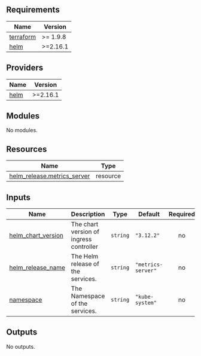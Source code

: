 <!-- BEGIN_TF_DOCS -->
## Requirements

| Name | Version |
|------|---------|
| <a name="requirement_terraform"></a> [terraform](#requirement\_terraform) | >= 1.9.8 |
| <a name="requirement_helm"></a> [helm](#requirement\_helm) | >=2.16.1 |

## Providers

| Name | Version |
|------|---------|
| <a name="provider_helm"></a> [helm](#provider\_helm) | >=2.16.1 |

## Modules

No modules.

## Resources

| Name | Type |
|------|------|
| [helm_release.metrics_server](https://registry.terraform.io/providers/hashicorp/helm/latest/docs/resources/release) | resource |

## Inputs

| Name | Description | Type | Default | Required |
|------|-------------|------|---------|:--------:|
| <a name="input_helm_chart_version"></a> [helm\_chart\_version](#input\_helm\_chart\_version) | The chart version of ingress controller | `string` | `"3.12.2"` | no |
| <a name="input_helm_release_name"></a> [helm\_release\_name](#input\_helm\_release\_name) | The Helm release of the services. | `string` | `"metrics-server"` | no |
| <a name="input_namespace"></a> [namespace](#input\_namespace) | The Namespace of the services. | `string` | `"kube-system"` | no |

## Outputs

No outputs.
<!-- END_TF_DOCS -->